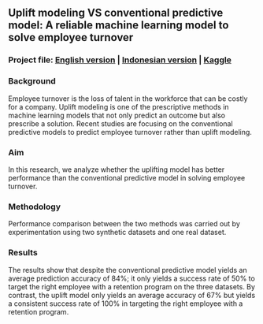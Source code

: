 ## Uplift modeling VS conventional predictive model: A reliable machine learning model to solve employee turnover

### Project file: [English version](eng_uplift_vs_turnover.ipynb) | [Indonesian version](id_uplift_vs_turnover.ipynb) | [Kaggle](https://www.kaggle.com/davinwijaya/why-you-should-start-using-uplift-modeling)

### Background
Employee turnover is the loss of talent in the workforce that can be costly for a company. Uplift modeling is one of the prescriptive methods in machine learning models that not only predict an outcome but also prescribe a solution. Recent studies are focusing on the conventional predictive models to predict employee turnover rather than uplift modeling.<br>

### Aim
In this research, we analyze whether the uplifting model has better performance than the conventional predictive model in solving employee turnover.<br>

### Methodology
Performance comparison between the two methods was carried out by experimentation using two synthetic datasets and one real dataset.<br>

### Results
The results show that despite the conventional predictive model yields an average prediction accuracy of 84%; it only yields a success rate of 50% to target the right employee with a retention program on the three datasets. By contrast, the uplift model only yields an average accuracy of 67% but yields a consistent success rate of 100% in targeting the right employee with a retention program.
